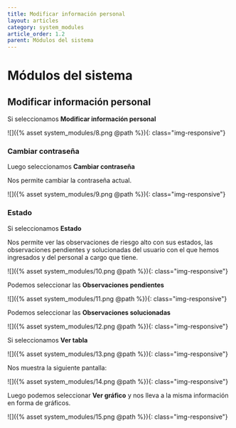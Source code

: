 ```yaml
---
title: Modificar información personal
layout: articles
category: system_modules
article_order: 1.2
parent: Módulos del sistema
---
```

# Módulos del sistema

## Modificar información personal

Si seleccionamos **Modificar información personal**

![]({% asset system_modules/8.png @path %}){: class="img-responsive"}

### Cambiar contraseña

Luego seleccionamos **Cambiar contraseña**

Nos permite cambiar la contraseña actual.

![]({% asset system_modules/9.png @path %}){: class="img-responsive"}

### Estado

Si seleccionamos **Estado**

Nos permite ver las observaciones de riesgo alto con sus estados, las observaciones pendientes y solucionadas del usuario con el que hemos ingresados y del personal a cargo que tiene.

![]({% asset system_modules/10.png @path %}){: class="img-responsive"}

Podemos seleccionar las **Observaciones pendientes**

![]({% asset system_modules/11.png @path %}){: class="img-responsive"}

Podemos seleccionar las **Observaciones solucionadas**

![]({% asset system_modules/12.png @path %}){: class="img-responsive"}

Si seleccionamos **Ver tabla**

![]({% asset system_modules/13.png @path %}){: class="img-responsive"}

Nos muestra la siguiente pantalla:

![]({% asset system_modules/14.png @path %}){: class="img-responsive"}

Luego podemos seleccionar **Ver gráfico** y nos lleva a la misma información en forma de gráficos.

![]({% asset system_modules/15.png @path %}){: class="img-responsive"}
